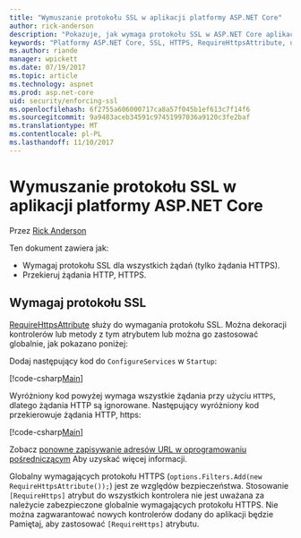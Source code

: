 ```yaml
---
title: "Wymuszanie protokołu SSL w aplikacji platformy ASP.NET Core"
author: rick-anderson
description: "Pokazuje, jak wymaga protokołu SSL w ASP.NET Core aplikacji sieci web"
keywords: "Platformy ASP.NET Core, SSL, HTTPS, RequireHttpsAttribute, usługi IIS Express"
ms.author: riande
manager: wpickett
ms.date: 07/19/2017
ms.topic: article
ms.technology: aspnet
ms.prod: asp.net-core
uid: security/enforcing-ssl
ms.openlocfilehash: 6f2755a606000717ca8a57f045b1ef613c7f14f6
ms.sourcegitcommit: 9a9483aceb34591c97451997036a9120c3fe2baf
ms.translationtype: MT
ms.contentlocale: pl-PL
ms.lasthandoff: 11/10/2017
---
```

# <a name="enforcing-ssl-in-an-aspnet-core-app"></a>Wymuszanie protokołu SSL w aplikacji platformy ASP.NET Core

Przez [Rick Anderson](https://twitter.com/RickAndMSFT)

Ten dokument zawiera jak:

- Wymagaj protokołu SSL dla wszystkich żądań (tylko żądania HTTPS).
- Przekieruj żądania HTTP, HTTPS.

## <a name="require-ssl"></a>Wymagaj protokołu SSL

[RequireHttpsAttribute](https://docs.microsoft.com/aspnet/core/api/microsoft.aspnetcore.mvc.requirehttpsattribute) służy do wymagania protokołu SSL. Można dekoracji kontrolerów lub metody z tym atrybutem lub można go zastosować globalnie, jak pokazano poniżej:

Dodaj następujący kod do `ConfigureServices` w `Startup`:

[!code-csharp[Main](authentication/accconfirm/sample/WebApp1/Startup.cs?name=snippet2&highlight=4-)]

Wyróżniony kod powyżej wymaga wszystkie żądania przy użyciu `HTTPS`, dlatego żądania HTTP są ignorowane. Następujący wyróżniony kod przekierowuje żądania HTTP, https:

[!code-csharp[Main](authentication/accconfirm/sample/WebApp1/Startup.cs?name=snippet_AddRedirectToHttps&highlight=7-)]

Zobacz [ponowne zapisywanie adresów URL w oprogramowaniu pośredniczącym](xref:fundamentals/url-rewriting) Aby uzyskać więcej informacji.

Globalny wymagających protokołu HTTPS (`options.Filters.Add(new RequireHttpsAttribute());`) jest ze względów bezpieczeństwa. Stosowanie `[RequireHttps]` atrybut do wszystkich kontrolera nie jest uważana za należycie zabezpieczone globalnie wymagających protokołu HTTPS. Nie można zagwarantować nowych kontrolerów dodany do aplikacji będzie Pamiętaj, aby zastosować `[RequireHttps]` atrybutu.
